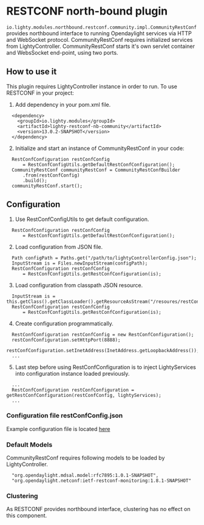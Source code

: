 # RESTCONF north-bound plugin
```io.lighty.modules.northbound.restconf.community.impl.CommunityRestConf``` provides northbound interface to
running Opendaylight services via HTTP and WebSocket protocol. CommunityRestConf requires initialized services
from LightyController. CommunityRestConf starts it's own servlet container and WebsSocket end-point, using
two ports.

## How to use it
This plugin requires LightyController instance in order to run.
To use RESTCONF in your project:
1. Add dependency in your pom.xml file.
```
  <dependency>
    <groupId>io.lighty.modules</groupId>
    <artifactId>lighty-restconf-nb-community</artifactId>
    <version>13.0.2-SNAPSHOT</version>
  </dependency>
```

2. Initialize and start an instance of CommunityRestConf in your code:
```
  RestConfConfiguration restConfConfig
      = RestConfConfigUtils.getDefaultRestConfConfiguration();
  CommunityRestConf communityRestConf = CommunityRestConfBuilder
      .from(restConfConfig)
      .build();
  communityRestConf.start();
```

## Configuration
1. Use RestConfConfigUtils to get default configuration.
```
  RestConfConfiguration restConfConfig
      = RestConfConfigUtils.getDefaultRestConfConfiguration();
```

2. Load configuration from JSON file.
```
  Path configPath = Paths.get("/path/to/lightyControllerConfig.json");
  InputStream is = Files.newInputStream(configPath);
  RestConfConfiguration restConfConfig
      = RestConfConfigUtils.getRestConfConfiguration(is);
```

3. Load configuration from classpath JSON resource.
```
  InputStream is = this.getClass().getClassLoader().getResourceAsStream("/resoures/restConfConfig.json");
  RestConfConfiguration restConfConfig
      = RestConfConfigUtils.getRestConfConfiguration(is);
```

4. Create configuration programmatically.
```
  RestConfConfiguration restConfConfig = new RestConfConfiguration();
  restConfConfiguration.setHttpPort(8888);
  restConfConfiguration.setInetAddress(InetAddress.getLoopbackAddress());
  ...
```
5. Last step before using RestConfConfiguration is to inject LightyServices into configuration instance loaded previously.
```
  ...
  RestConfConfiguration restConfConfiguration = getRestConfConfiguration(restConfConfig, lightyServices);
  ...
```

### Configuration file restConfConfig.json
Example configuration file is located [here](src/main/resources/restConfConfig.json)

### Default Models
CommunityRestConf requires following models to be loaded by LightyController.
```
  "org.opendaylight.mdsal.model:rfc7895:1.0.1-SNAPSHOT",
  "org.opendaylight.netconf:ietf-restconf-monitoring:1.8.1-SNAPSHOT"
```

### Clustering
As RESTCONF provides northbound interface, clustering has no effect on this component.
